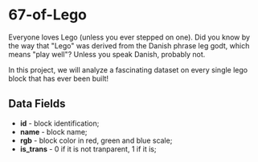 # 67-of-Lego

Everyone loves Lego (unless you ever stepped on one). Did you know by the way that "Lego" was derived from the Danish phrase leg godt, which means "play well"? Unless you speak Danish, probably not.

In this project, we will analyze a fascinating dataset on every single lego block that has ever been built!

## Data Fields

<ul>
 <li><b>id</b> - block identification;</li>
 <li><b>name</b> - block name;</li>
 <li><b>rgb</b> - block color in red, green and blue scale;</li>
 <li><b>is_trans</b> - 0 if it is not tranparent, 1 if it is;</li>
</ul>
